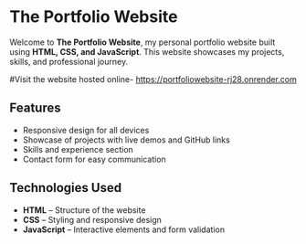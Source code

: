 # The Portfolio Website

Welcome to **The Portfolio Website**, my personal portfolio website built using **HTML, CSS, and JavaScript**. This website showcases my projects, skills, and professional journey.

#Visit the website hosted online- https://portfoliowebsite-rj28.onrender.com

## Features
- Responsive design for all devices
- Showcase of projects with live demos and GitHub links
- Skills and experience section
- Contact form for easy communication

## Technologies Used
- **HTML** – Structure of the website
- **CSS** – Styling and responsive design
- **JavaScript** – Interactive elements and form validation
